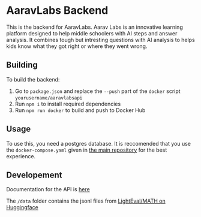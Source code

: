 # AaravLabs Backend

This is the backend for AaravLabs. Aarav Labs is an innovative learning platform designed to help middle schoolers with AI steps and answer analysis. It combines tough but intresting questions with AI analysis to helps kids know what they got right or where they went wrong.

## Building

To build the backend:
1. Go to `package.json` and replace the `--push` part of the `docker` script `yourusername/aaravlabsapi`
2. Run `npm i` to install required dependencies
3. Run `npm run docker` to build and push to Docker Hub

## Usage

To use this, you need a postgres database.
It is reccomended that you use the `docker-compose.yaml` given in [the main repository](https://github.com/AaravLabsOfficial/AaravLabs) for the best experience.

## Developement

Documentation for the API is [here](/index.md)

The `/data` folder contains the jsonl files from [LightEval/MATH on Huggingface](https://huggingface.co/datasets/lighteval/MATH)
